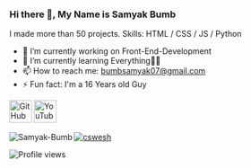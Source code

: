 <!-- Created/Designed By Samyak Bumb -->
### Hi there 👋, My Name is Samyak Bumb
I made more than 50 projects.
Skills: HTML / CSS / JS / Python
- 🔭 I’m currently working on Front-End-Development 
- 🌱 I’m currently learning Everything🤣😅 
- 📫 How to reach me: bumbsamyak07@gmail.com 
- ⚡ Fun fact: I'm a 16 Years old Guy 


[<img src='https://cdn.jsdelivr.net/npm/simple-icons@3.0.1/icons/github.svg' alt='GitHub' height='40'>](https://github.com/Samyak-Bumb)  [<img src='https://cdn.jsdelivr.net/npm/simple-icons@3.0.1/icons/youtube.svg' alt='YouTube' height='40'>](https://www.youtube.com/channel/UCGqzvmHqhbxvWt5vqstc6CA)  
<!-- [![Top Langs](https://github-readme-stats.vercel.app/api/top-langs/?username=Samyak-Bumb)](https://github.com/Samyak-Bumb/github-readme-stats) -->
<!-- ![GitHub stats](https://github-readme-stats.vercel.app/api?username=Samyak-Bumb&show_icons=true)   -->
<!-- ### :zap: GitHub Stats -->
<!-- <table><tbody><tr style="border: none !important;" -->
<td style="border: none !important;"><span><img align="left" src="https://github-readme-stats.vercel.app/api/top-langs?username=Samyak-Bumb&count_private=true&show_icons=true&locale=en&layout=compact&theme=radical" alt="Samyak-Bumb" /></span></td>
<!-- </tr></tbody></table> -->


<td style="border: none !important;"><span><a href="https://github.com/ryo-ma/github-profile-trophy"><img src="https://github-profile-trophy.vercel.app/?username=cswesh&theme=radical" alt="cswesh" /></a></span></td>


![Profile views](https://gpvc.arturio.dev/Samyak-Bumb)  
